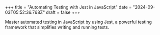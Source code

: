 +++
title = "Automating Testing with Jest in JavaScript"
date = "2024-09-03T05:52:36.768Z"
draft = false
+++

  Master automated testing in JavaScript by using Jest, a powerful testing framework that simplifies writing and running tests.
        